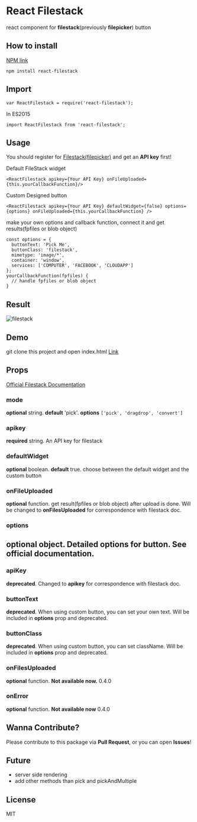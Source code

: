 # React Filestack
react component for **filestack**(previously **filepicker**) button

## How to install
[NPM link](https://npmjs.com/package/react-filestack)
```
npm install react-filestack
```
## Import
```
var ReactFilestack = require('react-filestack');
```
In ES2015
```
import ReactFilestack from 'react-filestack';
```
## Usage
You should register for [Filestack(filepicker)](https://www.filestack.com) and get an **API key** first!

Default FileStack widget
```
<ReactFilestack apikey={Your API Key} onFileUploaded={this.yourCallbackFunction}/>
```

Custom Designed button
```
<ReactFilestack apikey={Your API Key} defaultWidget={false} options={options} onFileUploaded={this.yourCallbackFunction} />
```

make your own options and callback function, connect it and get results(fpfiles or blob object)
```
const options = {
  buttonText: 'Pick Me',
  buttonClass: 'filestack',
  mimetype: 'image/*',
  container: 'window',
  services: ['COMPUTER', 'FACEBOOK', 'CLOUDAPP']
};
yourCallbackFunction(fpfiles) {
  // handle fpfiles or blob object
}
```
## Result
![filestack](https://cloud.githubusercontent.com/assets/10962668/16159308/033281ac-34fd-11e6-9b07-aab69893997a.png)
## Demo
git clone this project and open index.html
[Link](https://github.com/zerocho/react-filestack/blob/master/index.html)

## Props
[Official Filestack Documentation](https://filestack.com/docs)
### mode
**optional** string. **default** 'pick'. **options** `['pick', 'dragdrop', 'convert']`
### apikey
**required** string. An API key for filestack
### defaultWidget
**optional** boolean. **default** true. choose between the default widget and the custom button
### onFileUploaded
**optional** function. get result(fpfiles or blob object) after upload is done. Will be changed to **onFilesUploaded** for correspondence with filestack doc.
### options
**optional** object. Detailed options for button. See official documentation.
------------------------------------------------------------------------------------------------------
### apiKey
**deprecated**. Changed to **apikey** for correspondence with filestack doc.
### buttonText
**deprecated**. When using custom button, you can set your own text. Will be included in **options** prop and deprecated.
### buttonClass
**deprecated**. When using custom button, you can set className. Will be included in **options** prop and deprecated.
### onFilesUploaded
**optional** function. **Not available now.** 0.4.0
### onError
**optional** function. **Not available now** 0.4.0

## Wanna Contribute?
Please contribute to this package via **Pull Request**, or you can open **Issues**! 

## Future
- server side rendering
- add other methods than pick and pickAndMultiple

## License
MIT